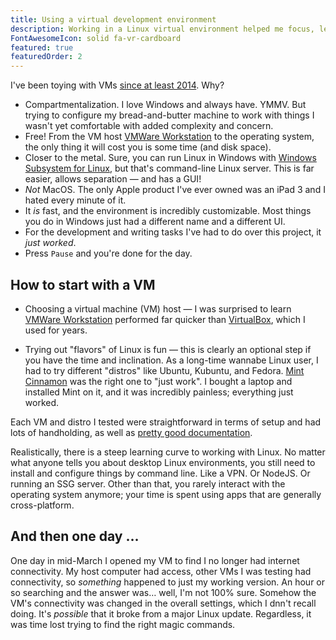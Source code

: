 ```yaml
---
title: Using a virtual development environment
description: Working in a Linux virtual environment helped me focus, learn, and detach from my everyday Windows environment.
FontAwesomeIcon: solid fa-vr-cardboard
featured: true
featuredOrder: 2
---
```


I've been toying with VMs [since at least 2014](/technical-writing-examples/2013-12-08-creating-a-drupal-sandbox-with-virtualbox-and-drupal-quickstart-presentation/). Why?

- Compartmentalization. I love Windows and always have. YMMV. But trying to configure my bread-and-butter machine to work with things I wasn't yet comfortable with added complexity and concern.
- Free! From the VM host [VMWare Workstation](https://www.vmware.com/products/desktop-hypervisor/workstation-and-fusion) to the operating system, the only thing it will cost you is some time (and disk space).
- Closer to the metal. Sure, you can run Linux in Windows with [Windows Subsystem for Linux](https://learn.microsoft.com/en-us/windows/wsl/about), but that's command-line Linux server. This is far easier, allows separation &mdash; and has a GUI!
- *Not* MacOS. The only Apple product I've ever owned was an iPad 3 and I hated every minute of it.
- It *is* fast, and the environment is incredibly customizable. Most things you do in Windows just had a different name and a different UI.
- For the development and writing tasks I've had to do over this project, it *just worked*.
- Press `Pause` and you're done for the day.

## How to start with a VM

- Choosing a virtual machine (VM) host &mdash; I was surprised to learn [VMWare Workstation](https://www.vmware.com/products/desktop-hypervisor/workstation-and-fusion) performed far quicker than [VirtualBox](https://www.virtualbox.org/), which I used for years.

- Trying out "flavors" of Linux is fun &mdash; this is clearly an optional step if you have the time and inclination. As a long-time wannabe Linux user, I had to try different "distros" like Ubuntu, Kubuntu, and Fedora. [Mint Cinnamon](https://linuxmint.com/edition.php?id=302) was the right one to "just work". I bought a laptop and installed Mint on it, and it was incredibly painless; everything just worked.

Each VM and distro I tested were straightforward in terms of setup and had lots of handholding, as well as [pretty good documentation](https://linuxmint.com/documentation.php).

Realistically, there is a steep learning curve to working with Linux. No matter what anyone tells you about desktop Linux environments, you still need to install and configure things by command line. Like a VPN. Or NodeJS. Or running an SSG server. Other than that, you rarely interact with the operating system anymore; your time is spent using apps that are generally cross-platform.

## And then one day &hellip;

One day in mid-March I opened my VM to find I no longer had internet connectivity. My host computer had access, other VMs I was testing had connectivity, so *something* happened to just my working version. An hour or so searching and the answer was&hellip; well, I'm not 100% sure. Somehow the VM's connectivity was changed in the overall settings, which I dnn't recall doing. It's *possible* that it broke from a major Linux update. Regardless, it was time lost trying to find the right magic commands.
